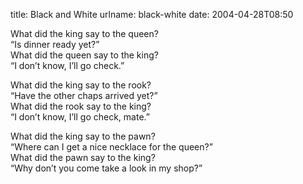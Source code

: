 title: Black and White
urlname: black-white
date: 2004-04-28T08:50

What did the king say to the queen?  
&ldquo;Is dinner ready yet?&rdquo;  
What did the queen say to the king?  
&ldquo;I don&#x02bc;t know, I&#x02bc;ll go check.&rdquo;

What did the king say to the rook?  
&ldquo;Have the other chaps arrived yet?&rdquo;  
What did the rook say to the king?  
&ldquo;I don&#x02bc;t know, I&#x02bc;ll go check, mate.&rdquo;

What did the king say to the pawn?  
&ldquo;Where can I get a nice necklace for the queen?&rdquo;  
What did the pawn say to the king?  
&ldquo;Why don&#x02bc;t you come take a look in my shop?&rdquo;